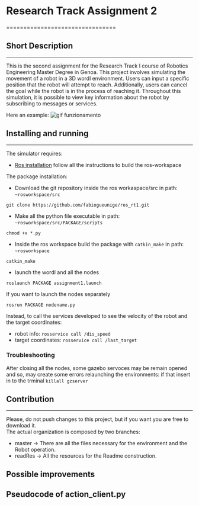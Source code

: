 # Research Track Assignment 2
================================

## Short Description
---------------------
This is the second assignment for the Research Track I course of Robotics Engineering Master Degree in Genoa.
This project involves simulating the movement of a robot in a 3D wordl environment. Users can input a specific position that the robot will attempt to reach. Additionally, users can cancel the goal while the robot is in the process of reaching it. Throughout this simulation, it is possible to view key information about the robot by subscribing to messages or services.

Here an example:
![gif funzionamento]()

## Installing and running
-------------------------
The simulator requires:
* [Ros installation](https://wiki.ros.org/ROS/Installation) follow all the instructions to build the ros-workspace

The package installation:
* Download the git repository inside the ros workaspace/src
in path: `~rosworkspace/src`
```
git clone https://github.com/fabiogueunige/ros_rt1.git
```
* Make all the python file executable
in path: `~rosworkspace/src/PACKAGE/scripts`
```
chmod +x *.py
```
* Inside the ros workspace build the package with `catkin_make`
in path: `~rosworkspace`
```
catkin_make
```
* launch the wordl and all the nodes
```
roslaunch PACKAGE assignment1.launch
```
If you want to launch the nodes separately
```
rosrun PACKAGE nodename.py
```
Instead, to call the services developed to see the velocity of the robot and the target coordinates:
* robot info: `rosservice call /dis_speed`
* target coordinates: `rosservice call /last_target`

### Troubleshooting
After closing all the nodes, some gazebo servoces may be remain opened and so, may create some errors relaunching the environments:
if that insert in to the trminal `killall gzserver`

## Contribution
---------------
Please, do not push changes to this project, but if you want you are free to download it.  
The actual organization is composed by two branches:
* master -> There are all the files necessary for the environment and the Robot operation.
* readRes -> All the resources for the Readme construction.

## Possible improvements


## Pseudocode of action_client.py








